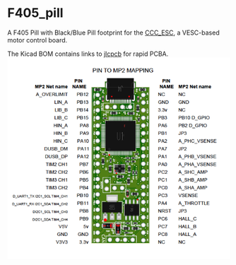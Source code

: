 # F405_pill
A F405 Pill with Black/Blue Pill footprint for the [CCC_ESC](https://github.com/badgineer/CCC_ESC), a VESC-based motor control board.

The Kicad BOM contains links to [jlcpcb](https://jlcpcb.com/) for rapid PCBA.
<img src="/pics/PIN_MP2_MAPPING.png" alt="Pins to MP2" title="Pins to MP2">

